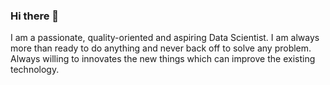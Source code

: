 ### Hi there 👋

<!--
**Bharati-Yadav/Bharati-Yadav** is a ✨ _special_ ✨ repository because its `README.md` (this file) appears on your GitHub profile.

Here are some ideas to get you started:

- 🔭 I’m currently working on ...
- 🌱 I’m currently learning ...
- 👯 I’m looking to collaborate on ...
- 🤔 I’m looking for help with ...
- 💬 Ask me about ...
- 📫 How to reach me: ...
- 😄 Pronouns: ...
- ⚡ Fun fact: ...
-->
I am a passionate, quality-oriented and aspiring Data Scientist. I am always more than ready to do anything and never back off to solve any problem. Always willing to innovates the new things which can improve the existing technology.
